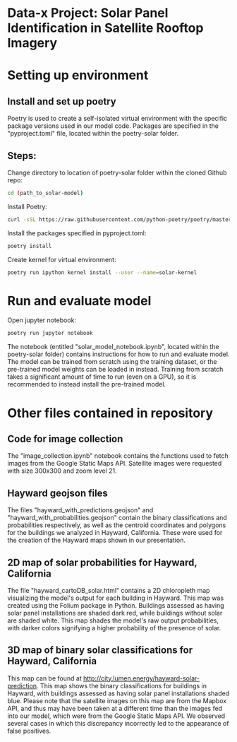 # Data-x Project: Solar Panel Identification in Satellite Rooftop Imagery

# Setting up environment

## Install and set up poetry

Poetry is used to create a self-isolated virtual environment with the specific package versions used in our model code. Packages are specified in the "pyproject.toml" file, located within the poetry-solar folder.

## Steps:

Change directory to location of poetry-solar folder within the cloned Github repo:
```bash
cd (path_to_solar-model)
```

Install Poetry:
```bash
curl -sSL https://raw.githubusercontent.com/python-poetry/poetry/master/get-poetry.py
```

Install the packages specified in pyproject.toml:
```bash
poetry install
```
Create kernel for virtual environment:
```bash
poetry run ipython kernel install --user --name=solar-kernel
```

# Run and evaluate model

Open jupyter notebook:
```bash
poetry run jupyter notebook
```

The notebook (entitled "solar_model_notebook.ipynb", located within the poetry-solar folder) contains instructions for how to run and evaluate model. The model can be trained from scratch using the training dataset, or the pre-trained model weights can be loaded in instead. Training from scratch takes a significant amount of time to run (even on a GPU), so it is recommended to instead install the pre-trained model.

# Other files contained in repository

## Code for image collection

The "image_collection.ipynb" notebook contains the functions used to fetch images from the Google Static Maps API. Satellite images were requested with size 300x300 and zoom level 21.

## Hayward geojson files

The files "hayward_with_predictions.geojson" and "hayward_with_probabilities.geojson" contain the binary classifications and probabilities respectively, as well as the centroid coordinates and polygons for the buildings we analyzed in Hayward, California. These were used for the creation of the Hayward maps shown in our presentation.

## 2D map of solar probabilities for Hayward, California

The file "hayward_cartoDB_solar.html" contains a 2D chloropleth map visualizing the model's output for each building in Hayward. This map was created using the Folium package in Python. Buildings assessed as having solar panel installations are shaded dark red, while buildings without solar are shaded white. This map shades the model's raw output probabilities, with darker colors signifying a higher probability of the presence of solar.

## 3D map of binary solar classifications for Hayward, California

This map can be found at http://city.lumen.energy/hayward-solar-prediction. This map shows the binary classifications for buildings in Hayward, with buildings assessed as having solar panel installations shaded blue. Please note that the satellite images on this map are from the Mapbox API, and thus may have been taken at a different time than the images fed into our model, which were from the Google Static Maps API. We observed several cases in which this discrepancy incorrectly led to the appearance of false positives.
